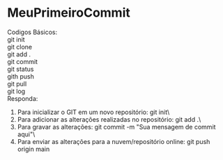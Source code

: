 # MeuPrimeiroCommit
Codigos Básicos:\
git init\
git clone\
git add .\
git commit\
git status\
gith push\
git pull\
git log\
Responda:
1. Para inicializar o GIT em um novo repositório: git init\
2. Para adicionar as alterações realizadas no repositório: git add .\
3. Para gravar as alterações: git commit -m "Sua mensagem de commit aqui"\
4. Para enviar as alterações para a nuvem/repositório online: git push origin main 
